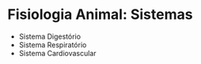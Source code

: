 # Fisiologia Animal: Sistemas

* Sistema Digestório
* Sistema Respiratório
* Sistema Cardiovascular
